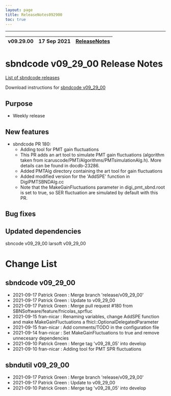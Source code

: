 ```yaml
---
layout: page
title: ReleaseNotes092900
toc: true
---
```


-----------------------------------------------------------------------------
| v09.29.00 | 17 Sep 2021 | [ReleaseNotes](ReleaseNotes092900.html) |
| --- | --- | --- |



sbndcode v09_29_00 Release Notes
=======================================================================================

[List of sbndcode releases](List_of_SBND_code_releases.html)

Download instructions for [sbndcode v09_29_00](http://scisoft.fnal.gov/scisoft/bundles/sbnd/v09_29_00/sbndcode-v09_29_00.html)

Purpose
---------------------------------------------------

* Weekly release

New features
---------------------------------------------------

* sbndcode PR 180:
  * Adding tool for PMT gain fluctuations
  * This PR adds an art tool to simulate PMT gain fluctuations (algorithm taken from icaruscode/PMT/Algorithms/PMTsimulationAlg.h). More details can be found in docdb-23286.
  * Added PMTAlg directory containing the art tool for gain fluctuations
  * Added modified version for the 'AddSPE' function in DigiPMTSBNDAlg.cc
  * Note that the MakeGainFluctuations parameter in digi_pmt_sbnd.root is set to true, so SER fluctuation are simulated by default with this PR. 

Bug fixes
---------------------------------------------------

Updated dependencies
---------------------------------------------------

sbncode v09_29_00
larsoft v09_29_00

Change List
==========================================

sbndcode v09_29_00
---------------------------------------------------

* 2021-09-17  Patrick Green : Merge branch 'release/v09_29_00'
* 2021-09-17  Patrick Green : Update to v09_29_00
* 2021-09-17  Patrick Green : Merge pull request #180 from SBNSoftware/feature/fnicolas_sprfluc
* 2021-09-15  fran-nicar : Renaming variables, change AddSPE function and make MakeGainFluctuations a fhicl::OptionalDelegatedParameter
* 2021-09-15  fran-nicar : Add comments/TODO in the configuration file
* 2021-09-14  fran-nicar : Set MakeGainFluctuations to true and remove unnecesary dependencies
* 2021-09-10  Patrick Green : Merge tag 'v09_28_05' into develop
* 2021-09-10  fran-nicar : Adding tool for PMT SPR fluctuations

sbndutil v09_29_00
---------------------------------------------------

* 2021-09-17  Patrick Green : Merge branch 'release/v09_29_00'
* 2021-09-17  Patrick Green : Update to v09_29_00
* 2021-09-10  Patrick Green : Merge tag 'v09_28_05' into develop
